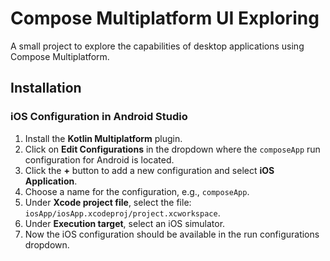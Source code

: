 # Compose Multiplatform UI Exploring

A small project to explore the capabilities of desktop applications using Compose Multiplatform.

## Installation

### iOS Configuration in Android Studio

1. Install the **Kotlin Multiplatform** plugin.
2. Click on **Edit Configurations** in the dropdown where the `composeApp` run configuration for Android is located.
3. Click the **+** button to add a new configuration and select **iOS Application**.
4. Choose a name for the configuration, e.g., `composeApp`.
5. Under **Xcode project file**, select the file:  
   `iosApp/iosApp.xcodeproj/project.xcworkspace`.
6. Under **Execution target**, select an iOS simulator.
7. Now the iOS configuration should be available in the run configurations dropdown.
